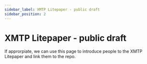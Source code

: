 ```yaml
---
sidebar_label: XMTP Litepaper - public draft
sidebar_position: 2
---
```


# XMTP Litepaper - public draft

If approrpiate, we can use this page to introduce people to the XMTP Litepaper and link them to the repo.

